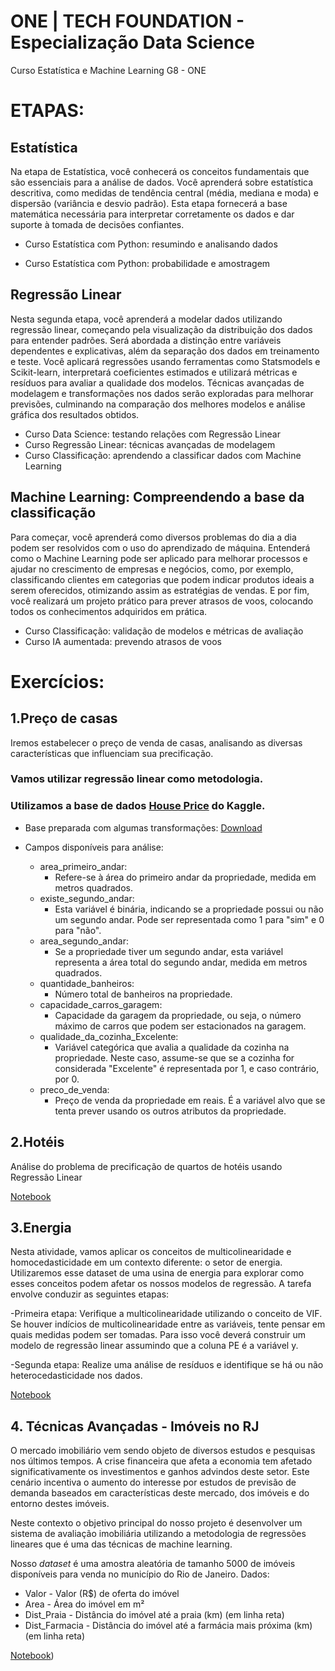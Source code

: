 # ONE | TECH FOUNDATION - Especialização Data Science
Curso Estatística e Machine Learning G8 - ONE

# ETAPAS:
## Estatística

Na etapa de Estatística, você conhecerá os conceitos fundamentais que são essenciais para a análise de dados. Você aprenderá sobre estatística descritiva, como medidas de tendência central (média, mediana e moda) e dispersão (variância e desvio padrão). Esta etapa fornecerá a base matemática necessária para interpretar corretamente os dados e dar suporte à tomada de decisões confiantes.

- Curso Estatística com Python: resumindo e analisando dados

- Curso Estatística com Python: probabilidade e amostragem

## Regressão Linear

Nesta segunda etapa, você aprenderá a modelar dados utilizando regressão linear, começando pela visualização da distribuição dos dados para entender padrões. Será abordada a distinção entre variáveis dependentes e explicativas, além da separação dos dados em treinamento e teste. Você aplicará regressões usando ferramentas como Statsmodels e Scikit-learn, interpretará coeficientes estimados e utilizará métricas e resíduos para avaliar a qualidade dos modelos. Técnicas avançadas de modelagem e transformações nos dados serão exploradas para melhorar previsões, culminando na comparação dos melhores modelos e análise gráfica dos resultados obtidos.

 - Curso Data Science: testando relações com Regressão Linear
 - Curso Regressão Linear: técnicas avançadas de modelagem
 - Curso Classificação: aprendendo a classificar dados com Machine Learning

## Machine Learning: Compreendendo a base da classificação

Para começar, você aprenderá como diversos problemas do dia a dia podem ser resolvidos com o uso do aprendizado de máquina. Entenderá como o Machine Learning pode ser aplicado para melhorar processos e ajudar no crescimento de empresas e negócios, como, por exemplo, classificando clientes em categorias que podem indicar produtos ideais a serem oferecidos, otimizando assim as estratégias de vendas. E por fim, você realizará um projeto prático para prever atrasos de voos, colocando todos os conhecimentos adquiridos em prática.

- Curso Classificação: validação de modelos e métricas de avaliação
- Curso IA aumentada: prevendo atrasos de voos



# Exercícios:

## 1.Preço de casas

Iremos estabelecer o preço de venda de casas, analisando as diversas características que influenciam sua precificação. 

### Vamos utilizar regressão linear como metodologia. 

### Utilizamos a base de dados [House Price](https://www.kaggle.com/code/ahmedmahmoud16/house-prices-regression) do Kaggle.
- Base preparada com algumas transformações: [Download](https://cdn3.gnarususercontent.com.br/3677-data-science-regressao-linear/Projeto/Base%20de%20dados/Pre%C3%A7os_de_casas.csv) 

- Campos disponíveis para análise:
   - area_primeiro_andar:
     - Refere-se à área do primeiro andar da propriedade, medida em metros quadrados.
   - existe_segundo_andar:
     - Esta variável é binária, indicando se a propriedade possui ou não um segundo andar. Pode ser representada como 1 para "sim" e 0 para "não".
   - area_segundo_andar:
     - Se a propriedade tiver um segundo andar, esta variável representa a área total do segundo andar, medida em metros quadrados.
   - quantidade_banheiros:
     - Número total de banheiros na propriedade.
   - capacidade_carros_garagem:
     - Capacidade da garagem da propriedade, ou seja, o número máximo de carros que podem ser estacionados na garagem.
   - qualidade_da_cozinha_Excelente:
     - Variável categórica que avalia a qualidade da cozinha na propriedade. Neste caso, assume-se que se a cozinha for considerada "Excelente" é representada por 1, e caso contrário, por 0.
   - preco_de_venda:
     - Preço de venda da propriedade em reais. É a variável alvo que se tenta prever usando os outros atributos da propriedade.
       
## 2.Hotéis

Análise do problema de precificação de quartos de hotéis usando Regressão Linear

[Notebook](https://github.com/mauricioaalmeida/ONE-ML/blob/main/Desafio_RL_Hoteis.ipynb)

## 3.Energia
Nesta atividade, vamos aplicar os conceitos de multicolinearidade e homocedasticidade em um contexto diferente: o setor de energia. Utilizaremos esse dataset de uma usina de energia para explorar como esses conceitos podem afetar os nossos modelos de regressão.
A tarefa envolve conduzir as seguintes etapas:

-Primeira etapa: Verifique a multicolinearidade utilizando o conceito de VIF. Se houver indícios de multicolinearidade entre as variáveis, tente pensar em quais medidas podem ser tomadas. Para isso você deverá construir um modelo de regressão linear assumindo que a coluna PE é a variável y.

-Segunda etapa: Realize uma análise de resíduos e identifique se há ou não heterocedasticidade nos dados.

[Notebook](https://github.com/mauricioaalmeida/ONE-ML/blob/main/Desafio_RL_Energia.ipynb)

## 4. Técnicas Avançadas - Imóveis no RJ
O mercado imobiliário vem sendo objeto de diversos estudos e pesquisas nos últimos tempos. A crise financeira que afeta a economia tem afetado significativamente os investimentos e ganhos advindos deste setor. Este cenário incentiva o aumento do interesse por estudos de previsão de demanda baseados em características deste mercado, dos imóveis e do entorno destes imóveis.

Neste contexto o objetivo principal do nosso projeto é desenvolver um sistema de avaliação imobiliária utilizando a metodologia de regressões lineares que é uma das técnicas de machine learning.

Nosso *dataset* é uma amostra aleatória de tamanho 5000 de imóveis disponíveis para venda no município do Rio de Janeiro.
Dados:

   - Valor - Valor (R$) de oferta do imóvel
   - Area - Área do imóvel em m²
   - Dist_Praia - Distância do imóvel até a praia (km) (em linha reta)
   - Dist_Farmacia - Distância do imóvel até a farmácia mais próxima (km) (em linha reta)

[Notebook](https://github.com/mauricioaalmeida/ONE-ML/blob/main/RL2_T%C3%A9cnicas_Avan%C3%A7adas.ipynb))

